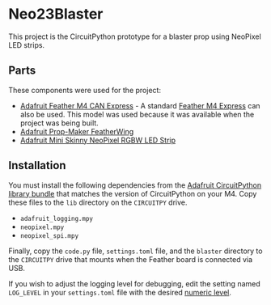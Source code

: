# Neo23Blaster

This project is the CircuitPython prototype for a blaster prop using NeoPixel LED strips.

## Parts

These components were used for the project:

* [Adafruit Feather M4 CAN Express](https://www.adafruit.com/product/4759) - A standard [Feather M4 Express](https://www.adafruit.com/product/3857) can also be used. This model was used because it was available when the project was being built.
* [Adafruit Prop-Maker FeatherWing](https://www.adafruit.com/product/3988)
* [Adafruit Mini Skinny NeoPixel RGBW LED Strip](https://www.adafruit.com/product/4914)

## Installation

You must install the following dependencies from the [Adafruit CircuitPython library bundle](https://circuitpython.org/libraries) that matches the version of CircuitPython on your M4. Copy these files to the `lib` directory on the `CIRCUITPY` drive.

* `adafruit_logging.mpy`
* `neopixel.mpy`
* `neopixel_spi.mpy`

Finally, copy the `code.py` file, `settings.toml` file, and the `blaster` directory to the `CIRCUITPY` drive that mounts when the Feather board is connected via USB.

If you wish to adjust the logging level for debugging, edit the setting named `LOG_LEVEL` in your `settings.toml` file with the desired [numeric level](https://learn.adafruit.com/a-logger-for-circuitpython/using-a-logger).
